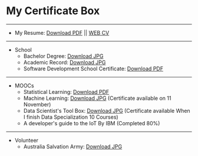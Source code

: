 # My Certificate Box

***

* My Resume: [Download PDF](https://github.com/leehaesung/00-CertificateBox/raw/master/00_CertificateBox/Haesung%20Lee_CV_Mobile0432399841.pdf) || <a href="http://leehaesung.eu-gb.mybluemix.net/myCV">WEB CV</a>

***

* School
    * Bachelor Degree: [Download JPG](https://raw.githubusercontent.com/leehaesung/00-CertificateBox/master/00_CertificateBox/degree_HaeSungLee.jpg)
    * Academic Record: [Download JPG](https://raw.githubusercontent.com/leehaesung/00-CertificateBox/master/00_CertificateBox/Academic%20Record_HaeSungLee.jpg)
    * Software Development School Certificate: [Download PDF](https://github.com/leehaesung/00-CertificateBox/raw/master/00_CertificateBox/Certificate_SCBIT_College.pdf) 
    
***

* MOOCs
    * Statistical Learning: [Download PDF](https://github.com/leehaesung/00-CertificateBox/raw/master/00_CertificateBox/Certificate_Statistical%20Learning_Stanford_HSLEE.pdf)
    * Machine Learning: [Download JPG](https://raw.githubusercontent.com/leehaesung/00-CertificateBox/master/00_CertificateBox/ML_result_HSLEE.png) (Certificate available on 11 November)
    * Data Scientist's Tool Box: [Download JPG](https://raw.githubusercontent.com/leehaesung/00-CertificateBox/master/00_CertificateBox/Certificate_TheDataScientist%E2%80%99sToolbox.png) (Certificate available When I finish Data Specialization 10 Courses) 
    * A developer's guide to the IoT By IBM (Completed 80%)
    

***

* Volunteer
    * Australia Salvation Army: [Download JPG](https://raw.githubusercontent.com/leehaesung/00-CertificateBox/master/00_CertificateBox/The%20Salvation%20Army_Certificate02_B.jpg)

